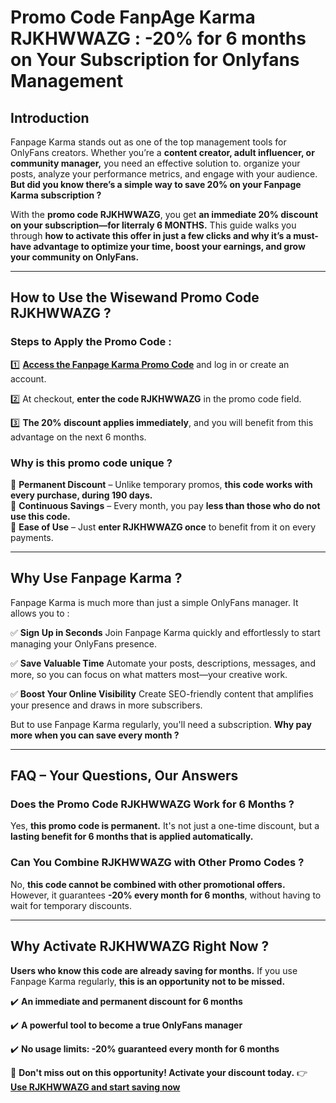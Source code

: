 # **Promo Code FanpAge Karma RJKHWWAZG : -20% for 6 months on Your Subscription for Onlyfans Management**

## **Introduction**
Fanpage Karma stands out as one of the top management tools for OnlyFans creators. Whether you’re a **content creator, adult influencer, or community manager,** you need an effective solution to. organize your posts, analyze your performance metrics, and engage with your audience. **But did you know there’s a simple way to save 20% on your Fanpage Karma subscription ?**

With the **promo code RJKHWWAZG**, you get **an immediate 20% discount on your subscription—for literraly 6 MONTHS.** 
This guide walks you through **how to activate this offer in just a few clicks and why it’s a must-have advantage to optimize your time, boost your earnings, and grow your community on OnlyFans.**

---

## **How to Use the Wisewand Promo Code RJKHWWAZG ?**

### **Steps to Apply the Promo Code :**

1️⃣ **[Access the Fanpage Karma Promo Code](https://github.com/eleckang/FanpageKarma)** and log in or create an account.

2️⃣ At checkout, **enter the code RJKHWWAZG** in the promo code field.

3️⃣ **The 20% discount applies immediately**, and you will benefit from this advantage on the next 6 months.

### **Why is this promo code unique ?**

🔹 **Permanent Discount** – Unlike temporary promos, **this code works with every purchase, during 190 days.**  
🔹 **Continuous Savings** – Every month, you pay **less than those who do not use this code.**  
🔹 **Ease of Use** – Just **enter RJKHWWAZG once** to benefit from it on every payments.

---

## **Why Use Fanpage Karma ?**

Fanpage Karma is much more than just a simple OnlyFans manager. It allows you to :

✅ **Sign Up in Seconds** Join Fanpage Karma quickly and effortlessly to start managing your OnlyFans presence. 

✅ **Save Valuable Time** Automate your posts, descriptions, messages, and more, so you can focus on what matters most—your creative work.

✅ **Boost Your Online Visibility** Create SEO-friendly content that amplifies your presence and draws in more subscribers.

But to use Fanpage Karma regularly, you'll need a subscription. **Why pay more when you can save every month ?**

---

## **FAQ – Your Questions, Our Answers**

### **Does the Promo Code RJKHWWAZG Work for 6 Months ?**
Yes, **this promo code is permanent.** It's not just a one-time discount, but a **lasting benefit for 6 months that is applied automatically.**

### **Can You Combine RJKHWWAZG with Other Promo Codes ?**
No, **this code cannot be combined with other promotional offers.** However, it guarantees **-20% every month for 6 months**, without having to wait for temporary discounts.

---

## **Why Activate RJKHWWAZG Right Now ?**

**Users who know this code are already saving for months.** If you use Fanpage Karma regularly, **this is an opportunity not to be missed.**

✔️ **An immediate and permanent discount for 6 months**  

✔️ **A powerful tool to become a true OnlyFans manager**  

✔️ **No usage limits: -20% guaranteed every month for 6 months**  


📌 **Don't miss out on this opportunity! Activate your discount today.**
👉 **[Use RJKHWWAZG and start saving now](#)**
